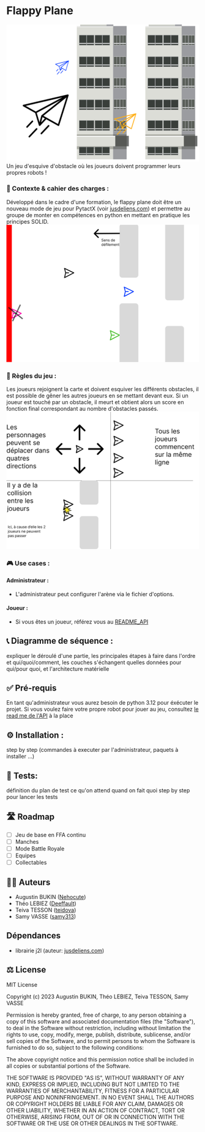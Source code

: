 # Flappy Plane
![Icon](doc/res/Icon.png)
Un jeu d'esquive d'obstacle où les joueurs doivent programmer leurs propres robots !
### 🎯 Contexte & cahier des charges :
Développé dans le cadre d'une formation, le flappy plane doit être un nouveau mode de jeu pour PytactX (voir [jusdeliens.com](https://jusdeliens.com)) et permettre au groupe de monter en compétences en python en mettant en pratique les principes SOLID.
![Playground](doc/Playground.png)
### 🎲 Règles du jeu :
Les joueurs rejoignent la carte et doivent esquiver les différents obstacles, il est possible de gêner les autres joueurs en se mettant devant eux.
Si un joueur est touché par un obstacle, il meurt et obtient alors un score en fonction final correspondant au nombre d'obstacles passés.
![Rules](doc/Rules-1.png)
### 🎮 Use cases :
#### Administrateur : 
- L'administrateur peut configurer l'arène via le fichier d'options.
#### Joueur :
- Si vous êtes un joueur, référez vous au [README_API](api/README_API.md)
## 📞 Diagramme de séquence :
expliquer le déroulé d'une partie, les principales étapes à faire dans l'ordre et qui/quoi/comment, les couches s'échangent quelles données pour qui/pour quoi, et l'architecture matérielle
## ✅ Pré-requis
En tant qu'administrateur vous aurez besoin de python 3.12 pour éxécuter le projet.
Si vous voulez faire votre propre robot pour jouer au jeu, consultez [le read me de l'API](api/README_API.md) à la place
## ⚙️ Installation :
step by step (commandes à executer par l'administrateur, paquets à installer ...)
## 🧪 Tests:
définition du plan de test ce qu'on attend quand on fait quoi
step by step pour lancer les tests
## 🛣️ Roadmap
- [ ] Jeu de base en FFA continu
- [ ] Manches
- [ ] Mode Battle Royale
- [ ] Equipes
- [ ] Collectables
## 🧑‍💻 Auteurs
- Augustin BUKIN ([Nehocute](https://github.com/Nehocute))
- Théo LEBIEZ ([Deeffault](https://github.com/Deeffault))
- Teiva TESSON ([teidova](https://github.com/teidova))
- Samy VASSE ([samy313](https://github.com/samy313))
## Dépendances
- librairie j2l (auteur: [jusdeliens.com](https://jusdeliens.com))
## ⚖️ License
MIT License

Copyright (c) 2023 Augustin BUKIN, Théo LEBIEZ, Teiva TESSON, Samy VASSE

Permission is hereby granted, free of charge, to any person obtaining a copy
of this software and associated documentation files (the "Software"), to deal
in the Software without restriction, including without limitation the rights
to use, copy, modify, merge, publish, distribute, sublicense, and/or sell
copies of the Software, and to permit persons to whom the Software is
furnished to do so, subject to the following conditions:

The above copyright notice and this permission notice shall be included in all
copies or substantial portions of the Software.

THE SOFTWARE IS PROVIDED "AS IS", WITHOUT WARRANTY OF ANY KIND, EXPRESS OR
IMPLIED, INCLUDING BUT NOT LIMITED TO THE WARRANTIES OF MERCHANTABILITY,
FITNESS FOR A PARTICULAR PURPOSE AND NONINFRINGEMENT. IN NO EVENT SHALL THE
AUTHORS OR COPYRIGHT HOLDERS BE LIABLE FOR ANY CLAIM, DAMAGES OR OTHER
LIABILITY, WHETHER IN AN ACTION OF CONTRACT, TORT OR OTHERWISE, ARISING FROM,
OUT OF OR IN CONNECTION WITH THE SOFTWARE OR THE USE OR OTHER DEALINGS IN THE
SOFTWARE.